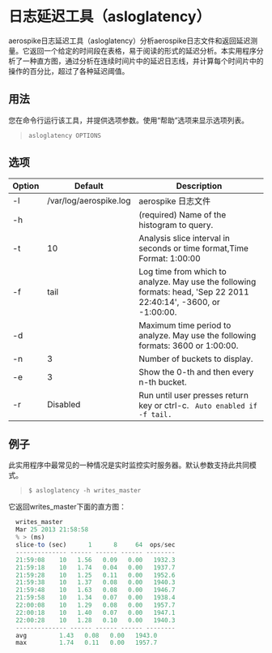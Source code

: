 # 日志延迟工具（asloglatency）

aerospike日志延迟工具（asloglatency）分析aerospike日志文件和返回延迟测量。它返回一个给定的时间段在表格，易于阅读的形式的延迟分析。本实用程序分析了一种直方图，通过分析在连续时间片中的延迟日志线，并计算每个时间片中的操作的百分比，超过了各种延迟阈值。


## 用法

您在命令行运行该工具，并提供选项参数。使用“帮助”选项来显示选项列表。


> ```asloglatency OPTIONS```


## 选项
| Option | Default | Description |
| -- | -- | -- |
| -l | /var/log/aerospike.log |aerospike 日志文件 |
| -h |  | (required) Name of the histogram to query. |
| -t | 10 | Analysis slice interval in seconds or time format,Time Format: 1:00:00 |
| -f | tail | Log time from which to analyze. May use the following formats: head, 'Sep 22 2011 22:40:14', -3600, or -1:00:00. |
| -d | | Maximum time period to analyze. May use the following formats: 3600 or 1:00:00.|
| -n | 3 | Number of buckets to display.|
| -e | 3| Show the 0-th and then every n-th bucket.|
| -r | Disabled | Run until user presses return key or ctrl-c. ``` Auto enabled if -f tail.``` |



## 例子

此实用程序中最常见的一种情况是实时监控实时服务器。默认参数支持此共同模式。

 > ```$ asloglatency -h writes_master```
 
 它返回writes_master下面的直方图： 
 
 
```javascript
  writes_master
  Mar 25 2013 21:58:58
  % > (ms)
  slice-to (sec)      1      8     64  ops/sec
  -------------- ------ ------ ------ --------
  21:59:08    10   1.56   0.09   0.00   1932.3
  21:59:18    10   1.74   0.04   0.00   1937.7
  21:59:28    10   1.25   0.11   0.00   1952.6
  21:59:38    10   1.37   0.08   0.00   1940.3
  21:59:48    10   1.63   0.08   0.00   1946.7
  21:59:58    10   1.34   0.07   0.00   1938.4
  22:00:08    10   1.29   0.08   0.00   1957.7
  22:00:18    10   1.40   0.07   0.00   1947.1
  22:00:28    10   1.28   0.10   0.00   1940.3
  -------------- ------ ------ ------ --------
  avg         1.43   0.08   0.00   1943.0
  max         1.74   0.11   0.00   1957.7
```
 
